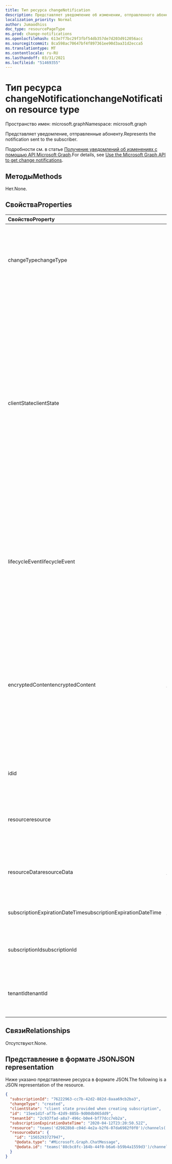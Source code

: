```yaml
---
title: Тип ресурса changeNotification
description: Представляет уведомление об изменении, отправленного абоненту.
localization_priority: Normal
author: Jumaodhiss
doc_type: resourcePageType
ms.prod: change-notifications
ms.openlocfilehash: 613e7f7bc29f3fbf54db357de7d203d912056acc
ms.sourcegitcommit: 8ca598ac70647bf4f897361ee90d3aa31d2ecca5
ms.translationtype: MT
ms.contentlocale: ru-RU
ms.lasthandoff: 03/31/2021
ms.locfileid: "51469355"
---
```

# <a name="changenotification-resource-type"></a><span data-ttu-id="53460-103">Тип ресурса changeNotification</span><span class="sxs-lookup"><span data-stu-id="53460-103">changeNotification resource type</span></span>

<span data-ttu-id="53460-104">Пространство имен: microsoft.graph</span><span class="sxs-lookup"><span data-stu-id="53460-104">Namespace: microsoft.graph</span></span>

<span data-ttu-id="53460-105">Представляет уведомление, отправленные абоненту.</span><span class="sxs-lookup"><span data-stu-id="53460-105">Represents the notification sent to the subscriber.</span></span>

<span data-ttu-id="53460-106">Подробности см. в статье [Получение уведомлений об изменениях с помощью API Microsoft Graph](webhooks.md).</span><span class="sxs-lookup"><span data-stu-id="53460-106">For details, see [Use the Microsoft Graph API to get change notifications](webhooks.md).</span></span>

## <a name="methods"></a><span data-ttu-id="53460-107">Методы</span><span class="sxs-lookup"><span data-stu-id="53460-107">Methods</span></span>

<span data-ttu-id="53460-108">Нет.</span><span class="sxs-lookup"><span data-stu-id="53460-108">None.</span></span>

## <a name="properties"></a><span data-ttu-id="53460-109">Свойства</span><span class="sxs-lookup"><span data-stu-id="53460-109">Properties</span></span>

| <span data-ttu-id="53460-110">Свойство</span><span class="sxs-lookup"><span data-stu-id="53460-110">Property</span></span> | <span data-ttu-id="53460-111">Тип</span><span class="sxs-lookup"><span data-stu-id="53460-111">Type</span></span> | <span data-ttu-id="53460-112">Описание</span><span class="sxs-lookup"><span data-stu-id="53460-112">Description</span></span> |
|:---------|:-----|:------------|
| <span data-ttu-id="53460-113">changeType</span><span class="sxs-lookup"><span data-stu-id="53460-113">changeType</span></span> | <span data-ttu-id="53460-114">string</span><span class="sxs-lookup"><span data-stu-id="53460-114">string</span></span> | <span data-ttu-id="53460-115">Указывает тип изменения, которое поднимет уведомление об изменении.</span><span class="sxs-lookup"><span data-stu-id="53460-115">Indicates the type of change that will raise the change notification.</span></span> <span data-ttu-id="53460-116">Поддерживаемые значения: `created`, `updated`, `deleted`.</span><span class="sxs-lookup"><span data-stu-id="53460-116">The supported values are: `created`, `updated`, `deleted`.</span></span> <span data-ttu-id="53460-117">Обязательное.</span><span class="sxs-lookup"><span data-stu-id="53460-117">Required.</span></span> |
| <span data-ttu-id="53460-118">clientState</span><span class="sxs-lookup"><span data-stu-id="53460-118">clientState</span></span> | <span data-ttu-id="53460-119">string</span><span class="sxs-lookup"><span data-stu-id="53460-119">string</span></span> | <span data-ttu-id="53460-120">Значение свойства **clientState,** отправленного в запросе подписки (если таково).</span><span class="sxs-lookup"><span data-stu-id="53460-120">Value of the **clientState** property sent in the subscription request (if any).</span></span> <span data-ttu-id="53460-121">Максимальная длина: 255 символов.</span><span class="sxs-lookup"><span data-stu-id="53460-121">The maximum length is 255 characters.</span></span> <span data-ttu-id="53460-122">Клиент может проверить, пришло ли уведомление об изменении из службы, сравнивая значения свойства **clientState.**</span><span class="sxs-lookup"><span data-stu-id="53460-122">The client can check whether the change notification came from the service by comparing the values of the **clientState** property.</span></span> <span data-ttu-id="53460-123">Значение свойства **clientState,** отправленного с подпиской, сравнивается со значением свойства **clientState,** полученного с каждым уведомлением об изменении.</span><span class="sxs-lookup"><span data-stu-id="53460-123">The value of the **clientState** property sent with the subscription is compared with the value of the **clientState** property received with each change notification.</span></span> <span data-ttu-id="53460-124">Необязательное свойство.</span><span class="sxs-lookup"><span data-stu-id="53460-124">Optional.</span></span> |
| <span data-ttu-id="53460-125">lifecycleEvent</span><span class="sxs-lookup"><span data-stu-id="53460-125">lifecycleEvent</span></span> | <span data-ttu-id="53460-126">Строка</span><span class="sxs-lookup"><span data-stu-id="53460-126">string</span></span> | <span data-ttu-id="53460-127">Тип уведомления жизненного цикла, если текущее уведомление является уведомлением жизненного цикла.</span><span class="sxs-lookup"><span data-stu-id="53460-127">The type of lifecycle notification if the current notification is a lifecycle notification.</span></span> <span data-ttu-id="53460-128">Необязательное свойство.</span><span class="sxs-lookup"><span data-stu-id="53460-128">Optional.</span></span> <span data-ttu-id="53460-129">Поддерживаемые значения `missed` : `removed` , `reauthorizationRequired` .</span><span class="sxs-lookup"><span data-stu-id="53460-129">Supported values are `missed`, `removed`, `reauthorizationRequired`.</span></span> |
| <span data-ttu-id="53460-130">encryptedContent</span><span class="sxs-lookup"><span data-stu-id="53460-130">encryptedContent</span></span> | [<span data-ttu-id="53460-131">microsoft.graph.changeNotificationEncryptedContent</span><span class="sxs-lookup"><span data-stu-id="53460-131">microsoft.graph.changeNotificationEncryptedContent</span></span>](changenotificationencryptedcontent.md) | <span data-ttu-id="53460-132">(Предварительный просмотр) Зашифрованное содержимое, прикрепленное с уведомлением об изменении.</span><span class="sxs-lookup"><span data-stu-id="53460-132">(Preview) Encrypted content attached with the change notification.</span></span> <span data-ttu-id="53460-133">Только если **шифрованиеCertificate** и **includeResourceData** было определено во время запроса подписки и если ресурс поддерживает его.</span><span class="sxs-lookup"><span data-stu-id="53460-133">Only provided if **encryptionCertificate** and **includeResourceData** were defined during the subscription request and if the resource supports it.</span></span> <span data-ttu-id="53460-134">Необязательное свойство.</span><span class="sxs-lookup"><span data-stu-id="53460-134">Optional.</span></span> |
| <span data-ttu-id="53460-135">id</span><span class="sxs-lookup"><span data-stu-id="53460-135">id</span></span> | <span data-ttu-id="53460-136">string</span><span class="sxs-lookup"><span data-stu-id="53460-136">string</span></span> | <span data-ttu-id="53460-137">Уникальный ID для уведомления.</span><span class="sxs-lookup"><span data-stu-id="53460-137">Unique ID for the notification.</span></span> <span data-ttu-id="53460-138">Необязательное свойство.</span><span class="sxs-lookup"><span data-stu-id="53460-138">Optional.</span></span> |
| <span data-ttu-id="53460-139">resource</span><span class="sxs-lookup"><span data-stu-id="53460-139">resource</span></span> | <span data-ttu-id="53460-140">string</span><span class="sxs-lookup"><span data-stu-id="53460-140">string</span></span> | <span data-ttu-id="53460-141">URI ресурса, излучающего уведомление об изменении относительно `https://graph.microsoft.com` .</span><span class="sxs-lookup"><span data-stu-id="53460-141">The URI of the resource that emitted the change notification relative to `https://graph.microsoft.com`.</span></span> <span data-ttu-id="53460-142">Обязательное.</span><span class="sxs-lookup"><span data-stu-id="53460-142">Required.</span></span> |
| <span data-ttu-id="53460-143">resourceData</span><span class="sxs-lookup"><span data-stu-id="53460-143">resourceData</span></span> | [<span data-ttu-id="53460-144">microsoft.graph.resourceData</span><span class="sxs-lookup"><span data-stu-id="53460-144">microsoft.graph.resourceData</span></span>](resourcedata.md) | <span data-ttu-id="53460-145">Содержимое этого свойства зависит от типа связанного с ним ресурса.</span><span class="sxs-lookup"><span data-stu-id="53460-145">The content of this property depends on the type of resource being subscribed to.</span></span> <span data-ttu-id="53460-146">Обязательное.</span><span class="sxs-lookup"><span data-stu-id="53460-146">Required.</span></span> |
| <span data-ttu-id="53460-147">subscriptionExpirationDateTime</span><span class="sxs-lookup"><span data-stu-id="53460-147">subscriptionExpirationDateTime</span></span> | [<span data-ttu-id="53460-148">дата и время</span><span class="sxs-lookup"><span data-stu-id="53460-148">dateTime</span></span>](https://tools.ietf.org/html/rfc3339) | <span data-ttu-id="53460-149">Время окончания срока действия подписки.</span><span class="sxs-lookup"><span data-stu-id="53460-149">The expiration time for the subscription.</span></span> <span data-ttu-id="53460-150">Обязательное.</span><span class="sxs-lookup"><span data-stu-id="53460-150">Required.</span></span> |
| <span data-ttu-id="53460-151">subscriptionId</span><span class="sxs-lookup"><span data-stu-id="53460-151">subscriptionId</span></span> | <span data-ttu-id="53460-152">строка</span><span class="sxs-lookup"><span data-stu-id="53460-152">string</span></span> | <span data-ttu-id="53460-153">Уникальный идентификатор подписки, которая породила уведомление.</span><span class="sxs-lookup"><span data-stu-id="53460-153">The unique identifier of the subscription that generated the notification.</span></span> |
| <span data-ttu-id="53460-154">tenantId</span><span class="sxs-lookup"><span data-stu-id="53460-154">tenantId</span></span> | <span data-ttu-id="53460-155">guid</span><span class="sxs-lookup"><span data-stu-id="53460-155">guid</span></span> | <span data-ttu-id="53460-156">Уникальный идентификатор клиента, из которого возникло уведомление об изменении.</span><span class="sxs-lookup"><span data-stu-id="53460-156">The unique identifier of the tenant from which the change notification originated.</span></span> |

## <a name="relationships"></a><span data-ttu-id="53460-157">Связи</span><span class="sxs-lookup"><span data-stu-id="53460-157">Relationships</span></span>

<span data-ttu-id="53460-158">Отсутствуют.</span><span class="sxs-lookup"><span data-stu-id="53460-158">None.</span></span>

## <a name="json-representation"></a><span data-ttu-id="53460-159">Представление в формате JSON</span><span class="sxs-lookup"><span data-stu-id="53460-159">JSON representation</span></span>

<span data-ttu-id="53460-160">Ниже указано представление ресурса в формате JSON.</span><span class="sxs-lookup"><span data-stu-id="53460-160">The following is a JSON representation of the resource.</span></span>

<!-- {
  "blockType": "resource",
  "optionalProperties": [

  ],
  "@odata.type": "microsoft.graph.changeNotification"
}-->

```json
{
  "subscriptionId": "76222963-cc7b-42d2-882d-8aaa69cb2ba3",
  "changeType": "created",
  "clientState": "client state provided when creating subscription",
  "id": "15ee1d1f-af7b-42d9-885b-9d00db065dd9",
  "tenantId": "2c937fad-a8a7-496c-b0e4-bf77dcc7eb2a",
  "subscriptionExpirationDateTime": "2020-04-12T23:20:50.52Z",
  "resource": "teams('d29828b8-c04d-4e2a-b2f6-07da6982f0f0')/channels('19:f127a8c55ad949d1a238464d22f0f99e@thread.skype')/messages('1565045424600')/replies('1565047490246')",
  "resourceData": {
    "id": "1565293727947",
    "@odata.type": "#Microsoft.Graph.ChatMessage",
    "@odata.id": "teams('88cbc8fc-164b-44f0-b6a6-b59b4a1559d3')/channels('19:8d9da062ec7647d4bb1976126e788b47@thread.tacv2')/messages('1565293727947')/replies('1565293727947')"
  }
}
```

<!-- uuid: 15ee1d1f-af7b-42d9-885b-9d00db065dd9
2020-05-25 14:57:30 UTC -->
<!--
{
  "type": "#page.annotation",
  "description": "change notification resource",
  "keywords": "",
  "section": "documentation",
  "tocPath": "",
  "suppressions": []
}
-->

